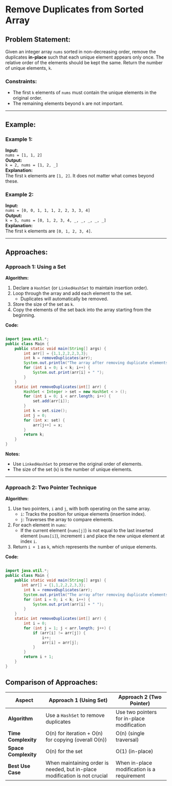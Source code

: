 # Remove Duplicates from Sorted Array

## Problem Statement:
Given an integer array `nums` sorted in non-decreasing order, remove the duplicates **in-place** such that each unique element appears only once. The relative order of the elements should be kept the same. Return the number of unique elements, `k`.

### Constraints:
- The first `k` elements of `nums` must contain the unique elements in the original order.
- The remaining elements beyond `k` are not important.

---

## Example:

### Example 1:
**Input:**  
`nums = [1, 1, 2]`  
**Output:**  
`k = 2, nums = [1, 2, _]`  
**Explanation:**  
The first `k` elements are `[1, 2]`. It does not matter what comes beyond these.

### Example 2:
**Input:**  
`nums = [0, 0, 1, 1, 1, 2, 2, 3, 3, 4]`  
**Output:**  
`k = 5, nums = [0, 1, 2, 3, 4, _, _, _, _, _]`  
**Explanation:**  
The first `k` elements are `[0, 1, 2, 3, 4]`.

---

## Approaches:

### **Approach 1: Using a Set**

**Algorithm:**
1. Declare a `HashSet` (or `LinkedHashSet` to maintain insertion order).
2. Loop through the array and add each element to the set.  
   - Duplicates will automatically be removed.
3. Store the size of the set as `k`.
4. Copy the elements of the set back into the array starting from the beginning.

**Code:**

```java

import java.util.*;
public class Main {
    public static void main(String[] args) {
        int arr[] = {1,1,2,2,2,3,3};
        int k = removeDuplicates(arr);
        System.out.println("The array after removing duplicate elements is ");
        for (int i = 0; i < k; i++) {
            System.out.print(arr[i] + " ");
        }
    }
    static int removeDuplicates(int[] arr) {
        HashSet < Integer > set = new HashSet < > ();
        for (int i = 0; i < arr.length; i++) {
            set.add(arr[i]);
        }
        int k = set.size();
        int j = 0;
        for (int x: set) {
            arr[j++] = x;
        }
        return k;
    }
}
```

**Notes:**
- Use `LinkedHashSet` to preserve the original order of elements.
- The size of the set (`k`) is the number of unique elements.

---

### **Approach 2: Two Pointer Technique**

**Algorithm:**
1. Use two pointers, `i` and `j`, with both operating on the same array.
   - `i`: Tracks the position for unique elements (insertion index).
   - `j`: Traverses the array to compare elements.
2. For each element in `nums`:
   - If the current element (`nums[j]`) is not equal to the last inserted element (`nums[i]`), increment `i` and place the new unique element at index `i`.
3. Return `i + 1` as `k`, which represents the number of unique elements.

**Code:**

```java

import java.util.*;
public class Main {
    public static void main(String[] args) {
       int arr[] = {1,1,2,2,2,3,3};
        int k = removeDuplicates(arr);
        System.out.println("The array after removing duplicate elements is ");
        for (int i = 0; i < k; i++) {
            System.out.print(arr[i] + " ");
        }
    }
    static int removeDuplicates(int[] arr) {
        int i = 0;
        for (int j = 1; j < arr.length; j++) {
            if (arr[i] != arr[j]) {
                i++;
                arr[i] = arr[j];
            }
        }
        return i + 1;
    }
}
```


## Comparison of Approaches:

| **Aspect**         | **Approach 1 (Using Set)**           | **Approach 2 (Two Pointer)**       |
|---------------------|--------------------------------------|-------------------------------------|
| **Algorithm**       | Use a `HashSet` to remove duplicates | Use two pointers for in-place modification |
| **Time Complexity** | O(n) for iteration + O(n) for copying (overall O(n)) | O(n) (single traversal) |
| **Space Complexity**| O(n) for the set                   | O(1) (in-place)                    |
| **Best Use Case**   | When maintaining order is needed, but in-place modification is not crucial | When in-place modification is a requirement |

